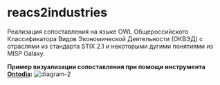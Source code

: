 # reacs2industries

Реализация сопоставления на языке OWL Общероссийского Классификатора Видов Экономической Деятельности (ОКВЭД) с отраслями из стандарта STIX 2.1 и некоторыми дугими понятиями из MISP Galaxy.

**Пример визуализации сопоставления при помощи инструмента [Ontodia](https://github.com/metaphacts/ontodia):**
![diagram-2](https://github.com/Security-Experts-Community/reacs2industries/assets/61383585/fb8c776a-52c0-4ab4-94c7-d67c675c0e7a)
